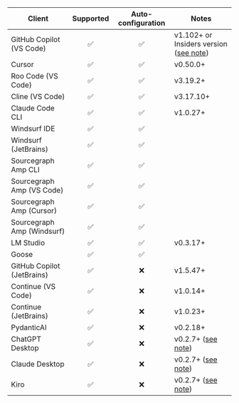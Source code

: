 | Client                     | Supported | Auto-configuration | Notes                                       |
| -------------------------- | :-------: | :----------------: | ------------------------------------------- |
| GitHub Copilot (VS Code)   |    ✅     |         ✅         | v1.102+ or Insiders version ([see note][3]) |
| Cursor                     |    ✅     |         ✅         | v0.50.0+                                    |
| Roo Code (VS Code)         |    ✅     |         ✅         | v3.19.2+                                    |
| Cline (VS Code)            |    ✅     |         ✅         | v3.17.10+                                   |
| Claude Code CLI            |    ✅     |         ✅         | v1.0.27+                                    |
| Windsurf IDE               |    ✅     |         ✅         |                                             |
| Windsurf (JetBrains)       |    ✅     |         ✅         |                                             |
| Sourcegraph Amp CLI        |    ✅     |         ✅         |                                             |
| Sourcegraph Amp (VS Code)  |    ✅     |         ✅         |                                             |
| Sourcegraph Amp (Cursor)   |    ✅     |         ✅         |                                             |
| Sourcegraph Amp (Windsurf) |    ✅     |         ✅         |                                             |
| LM Studio                  |    ✅     |         ✅         | v0.3.17+                                    |
| Goose                      |    ✅     |         ✅         |                                             |
| GitHub Copilot (JetBrains) |    ✅     |         ❌         | v1.5.47+                                    |
| Continue (VS Code)         |    ✅     |         ❌         | v1.0.14+                                    |
| Continue (JetBrains)       |    ✅     |         ❌         | v1.0.23+                                    |
| PydanticAI                 |    ✅     |         ❌         | v0.2.18+                                    |
| ChatGPT Desktop            |    ✅     |         ❌         | v0.2.7+ ([see note][4])                     |
| Claude Desktop             |    ✅     |         ❌         | v0.2.7+ ([see note][4])                     |
| Kiro                       |    ✅     |         ❌         | v0.2.7+ ([see note][4])                     |

[3]: /toolhive/reference/client-compatibility.mdx#vs-code-with-copilot
[4]: /toolhive/reference/client-compatibility#stdio-only-client-configuration
